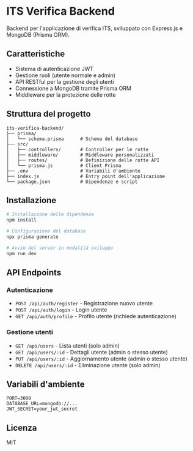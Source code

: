 # ITS Verifica Backend

Backend per l'applicazione di verifica ITS, sviluppato con Express.js e MongoDB (Prisma ORM).

## Caratteristiche

- Sistema di autenticazione JWT
- Gestione ruoli (utente normale e admin)
- API RESTful per la gestione degli utenti
- Connessione a MongoDB tramite Prisma ORM
- Middleware per la protezione delle rotte

## Struttura del progetto

```
its-verifica-backend/
├── prisma/
│   └── schema.prisma      # Schema del database
├── src/
│   ├── controllers/       # Controller per le rotte
│   ├── middleware/        # Middleware personalizzati
│   ├── routes/            # Definizione delle rotte API
│   └── prisma.js          # Client Prisma
├── .env                   # Variabili d'ambiente
├── index.js               # Entry point dell'applicazione
└── package.json           # Dipendenze e script
```

## Installazione

```bash
# Installazione delle dipendenze
npm install

# Configurazione del database
npx prisma generate

# Avvio del server in modalità sviluppo
npm run dev
```

## API Endpoints

### Autenticazione

- `POST /api/auth/register` - Registrazione nuovo utente
- `POST /api/auth/login` - Login utente
- `GET /api/auth/profile` - Profilo utente (richiede autenticazione)

### Gestione utenti

- `GET /api/users` - Lista utenti (solo admin)
- `GET /api/users/:id` - Dettagli utente (admin o stesso utente)
- `PUT /api/users/:id` - Aggiornamento utente (admin o stesso utente)
- `DELETE /api/users/:id` - Eliminazione utente (solo admin)

## Variabili d'ambiente

```
PORT=3000
DATABASE_URL=mongodb://...
JWT_SECRET=your_jwt_secret
```

## Licenza

MIT
